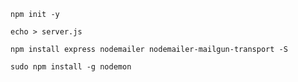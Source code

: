 `npm init -y`

`echo > server.js`

`npm install express nodemailer nodemailer-mailgun-transport -S`

`sudo npm install -g nodemon`
